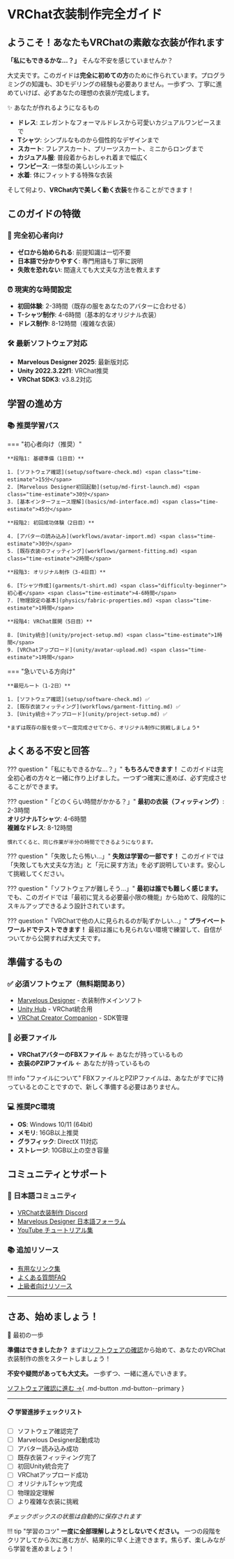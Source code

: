 # VRChat衣装制作完全ガイド

## ようこそ！あなたもVRChatの素敵な衣装が作れます

**「私にもできるかな...？」** そんな不安を感じていませんか？

大丈夫です。このガイドは**完全に初めての方**のために作られています。プログラミングの知識も、3Dモデリングの経験も必要ありません。一歩ずつ、丁寧に進めていけば、必ずあなたの理想の衣装が完成します。

<div class="step-container">
<div class="step-number">✨ あなたが作れるようになるもの</div>

- **ドレス**: エレガントなフォーマルドレスから可愛いカジュアルワンピースまで
- **Tシャツ**: シンプルなものから個性的なデザインまで
- **スカート**: フレアスカート、プリーツスカート、ミニからロングまで
- **カジュアル服**: 普段着からおしゃれ着まで幅広く
- **ワンピース**: 一体型の美しいシルエット
- **水着**: 体にフィットする特殊な衣装

そして何より、**VRChat内で美しく動く衣装**を作ることができます！
</div>

## このガイドの特徴

### 🎯 完全初心者向け
- **ゼロから始められる**: 前提知識は一切不要
- **日本語で分かりやすく**: 専門用語も丁寧に説明
- **失敗を恐れない**: 間違えても大丈夫な方法を教えます

### ⏰ 現実的な時間設定
- **初回体験**: 2-3時間（既存の服をあなたのアバターに合わせる）
- **T-シャツ制作**: 4-6時間（基本的なオリジナル衣装）
- **ドレス制作**: 8-12時間（複雑な衣装）

### 🛠 最新ソフトウェア対応
- **Marvelous Designer 2025**: <span class="software-version">最新版対応</span>
- **Unity 2022.3.22f1**: <span class="software-version">VRChat推奨</span>
- **VRChat SDK3**: <span class="software-version">v3.8.2対応</span>

## 学習の進め方

### 📚 推奨学習パス

=== "初心者向け（推奨）"

    **段階1: 基礎準備（1日目）**
    
    1. [ソフトウェア確認](setup/software-check.md) <span class="time-estimate">15分</span>
    2. [Marvelous Designer初回起動](setup/md-first-launch.md) <span class="time-estimate">30分</span>
    3. [基本インターフェース理解](basics/md-interface.md) <span class="time-estimate">45分</span>

    **段階2: 初回成功体験（2日目）**
    
    4. [アバターの読み込み](workflows/avatar-import.md) <span class="time-estimate">30分</span>
    5. [既存衣装のフィッティング](workflows/garment-fitting.md) <span class="time-estimate">2時間</span>
    
    **段階3: オリジナル制作（3-4日目）**
    
    6. [Tシャツ作成](garments/t-shirt.md) <span class="difficulty-beginner">初心者</span> <span class="time-estimate">4-6時間</span>
    7. [物理設定の基本](physics/fabric-properties.md) <span class="time-estimate">1時間</span>

    **段階4: VRChat展開（5日目）**
    
    8. [Unity統合](unity/project-setup.md) <span class="time-estimate">1時間</span>
    9. [VRChatアップロード](unity/avatar-upload.md) <span class="time-estimate">1時間</span>

=== "急いでいる方向け"

    **最短ルート（1-2日）**
    
    1. [ソフトウェア確認](setup/software-check.md) ✅
    2. [既存衣装フィッティング](workflows/garment-fitting.md) ✅
    3. [Unity統合＋アップロード](unity/project-setup.md) ✅
    
    *まずは既存の服を使って一度完成させてから、オリジナル制作に挑戦しましょう*

## よくある不安と回答

??? question "「私にもできるかな...？」"
    **もちろんできます！** このガイドは完全初心者の方々と一緒に作り上げました。一つずつ確実に進めば、必ず完成させることができます。

??? question "「どのくらい時間がかかる？」"
    **最初の衣装（フィッティング）**: 2-3時間  
    **オリジナルTシャツ**: 4-6時間  
    **複雑なドレス**: 8-12時間  
    
    慣れてくると、同じ作業が半分の時間でできるようになります。

??? question "「失敗したら怖い...」"
    **失敗は学習の一部です！** このガイドでは「失敗しても大丈夫な方法」と「元に戻す方法」を必ず説明しています。安心して挑戦してください。

??? question "「ソフトウェアが難しそう...」"
    **最初は誰でも難しく感じます。** でも、このガイドでは「最初に覚える必要最小限の機能」から始めて、段階的にスキルアップできるよう設計されています。

??? question "「VRChatで他の人に見られるのが恥ずかしい...」"
    **プライベートワールドでテストできます！** 最初は誰にも見られない環境で練習して、自信がついてから公開すれば大丈夫です。

## 準備するもの

### ✅ 必須ソフトウェア（無料期間あり）
- [Marvelous Designer](https://www.marvelousdesigner.com/) - 衣装制作メインソフト
- [Unity Hub](https://unity.com/download) - VRChat統合用
- [VRChat Creator Companion](https://vcc.docs.vrchat.com/) - SDK管理

### 📁 必要ファイル
- **VRChatアバターのFBXファイル** ← あなたが持っているもの
- **衣装のPZIPファイル** ← あなたが持っているもの

!!! info "ファイルについて"
    FBXファイルとPZIPファイルは、あなたがすでに持っているとのことですので、新しく準備する必要はありません。

### 💻 推奨PC環境
- **OS**: Windows 10/11 (64bit)
- **メモリ**: 16GB以上推奨
- **グラフィック**: DirectX 11対応
- **ストレージ**: 10GB以上の空き容量

## コミュニティとサポート

### 🌟 日本語コミュニティ
- [VRChat衣装制作 Discord](resources/community.md#discord)
- [Marvelous Designer 日本語フォーラム](resources/community.md#forum)
- [YouTube チュートリアル集](resources/useful-links.md#youtube)

### 📚 追加リソース
- [有用なリンク集](resources/useful-links.md)
- [よくある質問FAQ](workflows/common-issues.md)
- [上級者向けリソース](resources/advanced-resources.md)

---

## さあ、始めましょう！

<div class="step-container">
<div class="step-number">🚀 最初の一歩</div>

**準備はできましたか？** まずは[ソフトウェアの確認](setup/software-check.md)から始めて、あなたのVRChat衣装制作の旅をスタートしましょう！

**不安や疑問があっても大丈夫。** 一歩ずつ、一緒に進んでいきます。

[ソフトウェア確認に進む →](setup/software-check.md){ .md-button .md-button--primary }
</div>

---

<div class="progress-checklist">
<h4>📋 学習進捗チェックリスト</h4>

- [ ] ソフトウェア確認完了
- [ ] Marvelous Designer起動成功
- [ ] アバター読み込み成功
- [ ] 既存衣装フィッティング完了
- [ ] 初回Unity統合完了
- [ ] VRChatアップロード成功
- [ ] オリジナルTシャツ完成
- [ ] 物理設定理解
- [ ] より複雑な衣装に挑戦

*チェックボックスの状態は自動的に保存されます*
</div>

!!! tip "学習のコツ"
    **一度に全部理解しようとしないでください。** 一つの段階をクリアしてから次に進む方が、結果的に早く上達できます。焦らず、楽しみながら学習を進めましょう！
